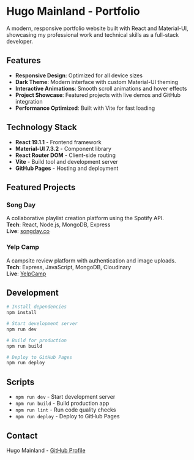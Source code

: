 # Hugo Mainland - Portfolio

A modern, responsive portfolio website built with React and Material-UI, showcasing my professional work and technical skills as a full-stack developer.

## Features

- **Responsive Design**: Optimized for all device sizes
- **Dark Theme**: Modern interface with custom Material-UI theming
- **Interactive Animations**: Smooth scroll animations and hover effects
- **Project Showcase**: Featured projects with live demos and GitHub integration
- **Performance Optimized**: Built with Vite for fast loading

## Technology Stack

- **React 19.1.1** - Frontend framework
- **Material-UI 7.3.2** - Component library
- **React Router DOM** - Client-side routing
- **Vite** - Build tool and development server
- **GitHub Pages** - Hosting and deployment

## Featured Projects

### Song Day
A collaborative playlist creation platform using the Spotify API.  
**Tech**: React, Node.js, MongoDB, Express  
**Live**: [songday.co](https://songday.co)

### Yelp Camp
A campsite review platform with authentication and image uploads.  
**Tech**: Express, JavaScript, MongoDB, Cloudinary  
**Live**: [YelpCamp](https://yelpcamp-n23a.onrender.com/)

## Development

```bash
# Install dependencies
npm install

# Start development server
npm run dev

# Build for production
npm run build

# Deploy to GitHub Pages
npm run deploy
```

## Scripts

- `npm run dev` - Start development server
- `npm run build` - Build production app
- `npm run lint` - Run code quality checks
- `npm run deploy` - Deploy to GitHub Pages

## Contact

Hugo Mainland - [GitHub Profile](https://github.com/hrmainland)
